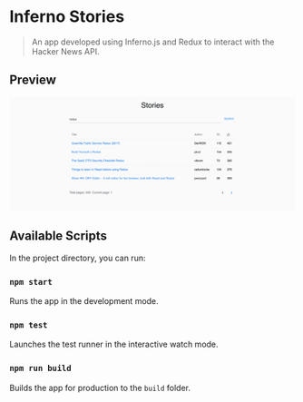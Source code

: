 # Inferno Stories

> An app developed using Inferno.js and Redux to interact with the Hacker News API.

## Preview

<img src="./inferno-stories.png" alt="Inferno Stories" />

## Available Scripts

In the project directory, you can run:

### `npm start`

Runs the app in the development mode.

### `npm test`

Launches the test runner in the interactive watch mode.

### `npm run build`

Builds the app for production to the `build` folder.
